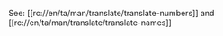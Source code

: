 See: [[rc://en/ta/man/translate/translate-numbers]] and [[rc://en/ta/man/translate/translate-names]]